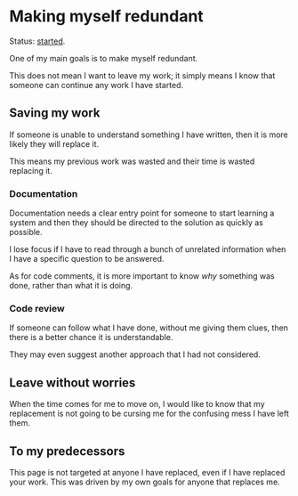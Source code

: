 # Making myself redundant

Status: [started](../status/).

One of my main goals is to make myself redundant.

This does not mean I want to leave my work; it simply means I know that
someone can continue any work I have started.


## Saving my work

If someone is unable to understand something I have written, then it is
more likely they will replace it.

This means my previous work was wasted and their time is wasted
replacing it.


### Documentation

Documentation needs a clear entry point for someone to start learning a
system and then they should be directed to the solution as quickly as
possible.

I lose focus if I have to read through a bunch of unrelated information
when I have a specific question to be answered.

As for code comments, it is more important to know *why* something was
done, rather than what it is doing.


### Code review

If someone can follow what I have done, without me giving them clues,
then there is a better chance it is understandable.

They may even suggest another approach that I had not considered.


## Leave without worries

When the time comes for me to move on, I would like to know that my
replacement is not going to be cursing me for the confusing mess I have
left them.


## To my predecessors

This page is not targeted at anyone I have replaced, even if I have
replaced your work.
This was driven by my own goals for anyone that replaces me.
